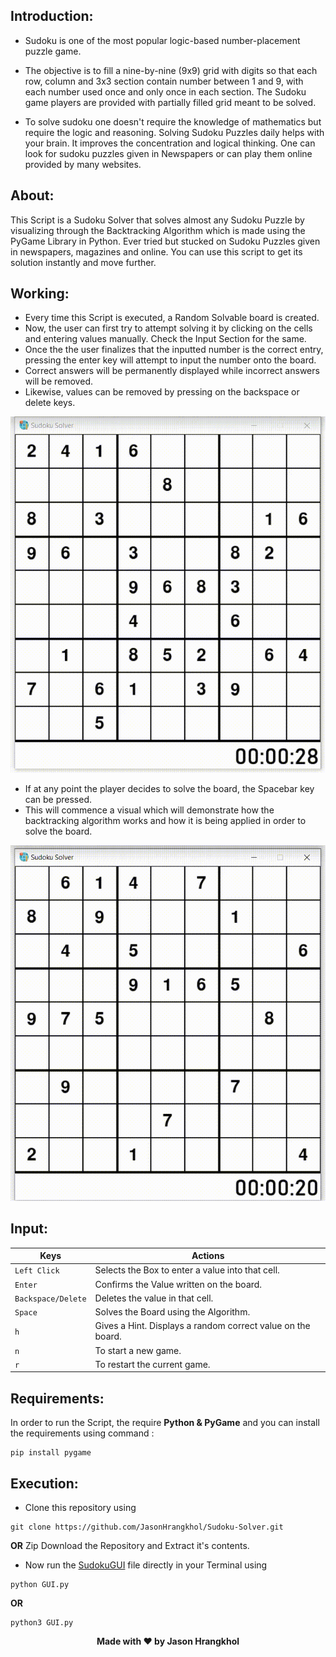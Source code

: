 
## Introduction:
-	Sudoku is one of the most popular logic-based number-placement puzzle game.

-	The objective is to fill a nine-by-nine (9x9) grid with digits so that each row, column and 3x3 section contain number between 1 and 9, with each number used once and only once in each section. The Sudoku game players are provided with partially filled grid meant to be solved.

-	To solve sudoku one doesn't require the knowledge of mathematics but require the logic and reasoning. Solving Sudoku Puzzles daily helps with your brain. It improves the concentration and logical thinking. One can look for sudoku puzzles given in Newspapers or can play them online provided by many websites. 

## About:

This Script is a Sudoku Solver that solves almost any Sudoku Puzzle by visualizing through the Backtracking Algorithm which is made using the PyGame Library in Python. Ever tried but stucked on Sudoku Puzzles given in newspapers, magazines and online. You can use this script to get its solution instantly and move further.

## Working:

-	Every time this Script is executed, a Random Solvable board is created.
-	Now, the user can first try to attempt solving it by clicking on the cells and entering values manually. Check the Input Section for the same.
-	Once the the user finalizes that the inputted number is the correct entry, pressing the enter key will attempt to input the number onto the board. 
-	Correct answers will be permanently displayed while incorrect answers will be removed. 
-	Likewise, values can be removed by pressing on the backspace or delete keys.

<p align="center">
	<img src="https://github.com/JasonHrangkhol/Sudoku-Solver/blob/main/assets/Entering%20Values.gif">
</p>

-	If at any point the player decides to solve the board, the Spacebar key can be pressed.
-	This will commence a visual which will demonstrate how the backtracking algorithm works and how it is being applied in order to solve the board.

<p align="center">
	<img src="https://github.com/JasonHrangkhol/Sudoku-Solver/blob/main/assets/Visualizer.gif">
</p>

## Input:

| Keys              | Actions                                                         |
|-------------------|-----------------------------------------------------------------|
| `Left Click`      | Selects the Box to enter a value into that cell.                |
| `Enter`           | Confirms the Value written on the board.                        |
| `Backspace/Delete`| Deletes the value in that cell.                                 |
| `Space`           | Solves the Board using the Algorithm.                           |
| `h`               | Gives a Hint. Displays a random correct value on the board.     |
| `n`               | To start a new game.                                            |
| `r`               | To restart the current game.                                    |

## Requirements:
In order to run the Script, the require **Python & PyGame** and you can install the requirements using command :
```
pip install pygame
```

## Execution:
-	Clone this repository using
```
git clone https://github.com/JasonHrangkhol/Sudoku-Solver.git
```
**OR**
Zip Download the Repository and Extract it's contents.
-	Now run the [SudokuGUI]() file directly in your Terminal using
```
python GUI.py
```
**OR**
```
python3 GUI.py
```

<p align='center'><b>Made with ❤ by Jason Hrangkhol</b></p>